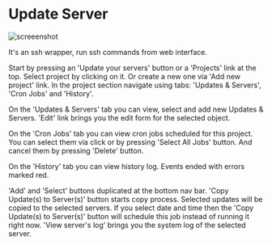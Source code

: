 # Update Server
![screeenshot](https://cloud.githubusercontent.com/assets/18072680/24416507/b0b2d82a-13ed-11e7-8cc9-f9cc1cc6d1c2.png)

It's an ssh wrapper, run ssh commands from web interface.

Start by pressing an 'Update your servers' button or a 'Projects' link at the top.
Select project by clicking on it. Or create a new one via 'Add new project' link.
In the project section navigate using tabs: 'Updates & Servers', 'Cron Jobs' and 'History'.

On the 'Updates & Servers' tab you can view, select and add new Updates & Servers.
'Edit' link brings you the edit form for the selected object.

On the 'Cron Jobs' tab you can view cron jobs scheduled for this project.
You can select them via click or by pressing 'Select All Jobs' button.
And cancel them by pressing 'Delete' button.

On the 'History' tab you can view history log. Events ended with errors marked red.

'Add' and 'Select' buttons duplicated at the bottom nav bar.
'Copy Update(s) to Server(s)' button starts copy process.
Selected updates will be copied to the selected servers.
If you select date and time then the 'Copy Update(s) to Server(s)' button will schedule this job instead of running it right now.
'View server's log' brings you the system log of the selected server.
